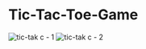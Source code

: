 # Tic-Tac-Toe-Game
![tic-tak c - 1](https://user-images.githubusercontent.com/82011491/196024244-c39a1e63-a94d-4df9-a6ce-b319e46e4f6c.png)
![tic-tak c - 2](https://user-images.githubusercontent.com/82011491/196024248-2da5069a-f08a-42c4-983e-842b95645af7.png)
